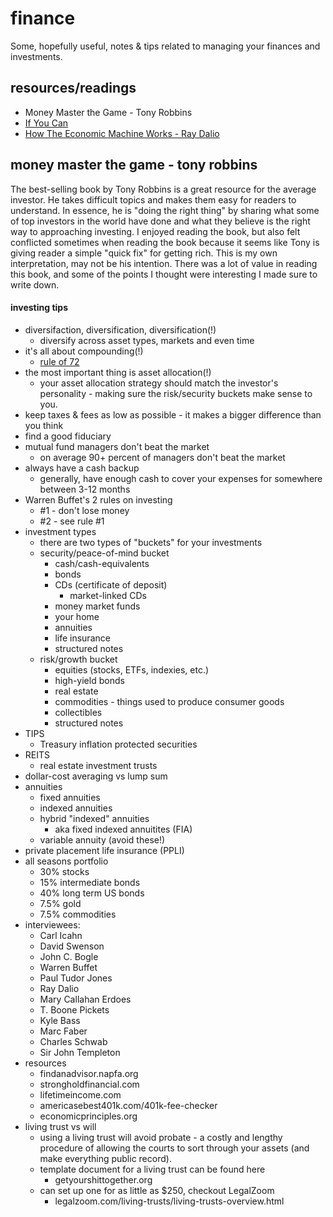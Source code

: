 # finance
Some, hopefully useful, notes & tips related to  managing your finances and
investments. 

## resources/readings
* Money Master the Game - Tony Robbins
* [If You Can](https://www.google.com/url?sa=t&rct=j&q=&esrc=s&source=web&cd=1&cad=rja&uact=8&ved=0ahUKEwip_PbBzavaAhUJ8YMKHXgQBywQFggpMAA&url=https%3A%2F%2Fwww.etf.com%2Fdocs%2FIfYouCan.pdf&usg=AOvVaw25wxjcA_8Pzo-SB3S580I5)
* [How The Economic Machine Works - Ray Dalio](https://www.valuewalk.com/wp-content/uploads/2014/10/ray_dalio__how_the_economic_machine_works__leveragings_and_deleveragings.pdf)

## money master the game - tony robbins
The best-selling book by Tony Robbins is a great resource for the average
investor. He takes difficult topics and makes them easy for readers to
understand. In essence, he is "doing the right thing" by sharing what some of
top investors in the world have done and what they believe is the right way to
approaching investing. 
I enjoyed reading the book, but also felt conflicted sometimes when reading the
book because it seems like Tony is giving reader a simple "quick fix" for
getting rich. This is my own interpretation, may not be his intention. There was
a lot of value in reading this book, and some of the points I thought were
interesting I made sure to write down. 
#### investing tips
* diversifaction, diversification, diversification(!)
    * diversify across asset types, markets and even time
* it's all about compounding(!)
    * [rule of 72](https://en.wikipedia.org/wiki/Rule_of_72)
* the most important thing is asset allocation(!)
    * your asset allocation strategy should match the investor's personality -
        making sure the risk/security buckets make sense to you.
* keep taxes & fees as low as possible - it makes a bigger difference than you
    think
* find a good fiduciary
* mutual fund managers don't beat the market 
    * on average 90+ percent of managers don't beat the market
* always have a cash backup
    * generally, have enough cash to cover your expenses for somewhere between
        3-12 months
* Warren Buffet's 2 rules on investing
    * #1 - don't lose money
    * #2 - see rule #1
* investment types
    * there are two types of "buckets" for your investments
    * security/peace-of-mind bucket
        * cash/cash-equivalents
        * bonds
        * CDs (certificate of deposit)
            * market-linked CDs
        * money market funds
        * your home
        * annuities
        * life insurance
        * structured notes
    * risk/growth bucket
        * equities (stocks, ETFs, indexies, etc.)
        * high-yield bonds
        * real estate
        * commodities - things used to produce consumer goods
        * collectibles
        * structured notes
* TIPS
    * Treasury inflation protected securities
* REITS
    * real estate investment trusts
* dollar-cost averaging vs lump sum
* annuities
    * fixed annuities
    * indexed annuities
    * hybrid "indexed" annuities
        * aka fixed indexed annuitites (FIA) 
    * variable annuity (avoid these!)
* private placement life insurance (PPLI)
* all seasons portfolio
    * 30% stocks
    * 15% intermediate bonds
    * 40% long term US bonds
    * 7.5% gold
    * 7.5% commodities
* interviewees:
    * Carl Icahn
    * David Swenson
    * John C. Bogle
    * Warren Buffet
    * Paul Tudor Jones
    * Ray Dalio
    * Mary Callahan Erdoes
    * T. Boone Pickets
    * Kyle Bass
    * Marc Faber
    * Charles Schwab
    * Sir John Templeton
* resources
    * findanadvisor.napfa.org
    * strongholdfinancial.com
    * lifetimeincome.com
    * americasebest401k.com/401k-fee-checker
    * economicprinciples.org
* living trust vs will
    * using a living trust will avoid probate - a costly and lengthy procedure
        of allowing the courts to sort through your assets (and make everything
        public record). 
    * template document for a living trust can be found here
        * getyourshittogether.org
    * can set up one for as little as $250, checkout LegalZoom
        * legalzoom.com/living-trusts/living-trusts-overview.html


